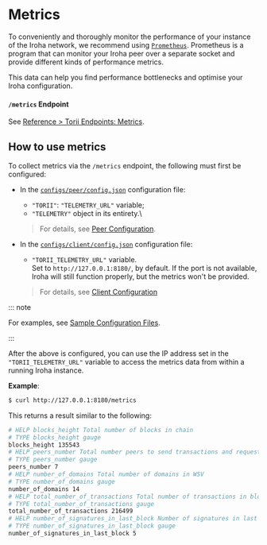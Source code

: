 # Metrics

To conveniently and thoroughly monitor the performance of your instance of the Iroha network, we recommend using [`Prometheus`](https://prometheus.io/). Prometheus is a program that can monitor your Iroha peer over a separate socket and provide different kinds of performance metrics.

This data can help you find performance bottlenecks and optimise your Iroha configuration.

#### `/metrics` Endpoint

See [Reference > Torii Endpoints: Metrics](../../reference/torii-endpoints.md#metrics).

## How to use metrics

To collect metrics via the `/metrics` endpoint, the following must first be configured:

- In the [`configs/peer/config.json`](https://github.com/hyperledger/iroha/blob/iroha2-dev/configs/peer/config.json) configuration file:
  - `"TORII"`: `"TELEMETRY_URL"` variable;
  - `"TELEMETRY"` object <!-- Q: class? --> in its entirety.\
  > For details, see [Peer Configuration](../configure/peer-configuration.md).

- In the [`configs/client/config.json`](https://github.com/hyperledger/iroha/blob/iroha2-dev/configs/client/config.json) configuration file:
  - `"TORII_TELEMETRY_URL"` variable.\
  Set to `http://127.0.0.1:8180/`, by default. If the port is not available, Iroha will still function properly, but the metrics won't be provided.
  > For details, see [Client Configuration](../configure/client-configuration.md)

::: note

For examples, see [Sample Configuration Files](../configure/sample-configuration.md).

:::

After the above is configured, you can use the IP address set in the `"TORII_TELEMETRY_URL"` variable to access the metrics data from within a running Iroha instance.

**Example**:

```bash
$ curl http://127.0.0.1:8180/metrics
```

This returns a result similar to the following:

```bash
# HELP blocks_height Total number of blocks in chain
# TYPE blocks_height gauge
blocks_height 135543
# HELP peers_number Total number peers to send transactions and request proposals
# TYPE peers_number gauge
peers_number 7
# HELP number_of_domains Total number of domains in WSV
# TYPE number_of_domains gauge
number_of_domains 14
# HELP total_number_of_transactions Total number of transactions in blockchain
# TYPE total_number_of_transactions gauge
total_number_of_transactions 216499
# HELP number_of_signatures_in_last_block Number of signatures in last block
# TYPE number_of_signatures_in_last_block gauge
number_of_signatures_in_last_block 5
```
